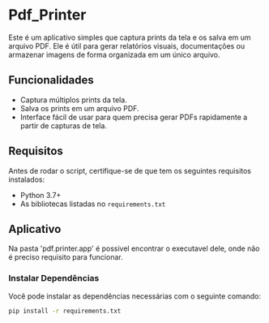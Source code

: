 # Pdf_Printer

Este é um aplicativo simples que captura prints da tela e os salva em um arquivo PDF. Ele é útil para gerar relatórios visuais, documentações ou armazenar imagens de forma organizada em um único arquivo.

## Funcionalidades

- Captura múltiplos prints da tela.
- Salva os prints em um arquivo PDF.
- Interface fácil de usar para quem precisa gerar PDFs rapidamente a partir de capturas de tela.

## Requisitos

Antes de rodar o script, certifique-se de que tem os seguintes requisitos instalados:

- Python 3.7+
- As bibliotecas listadas no `requirements.txt`

## Aplicativo

Na pasta 'pdf.printer.app' é possivel encontrar o executavel dele, onde não é preciso requisito para funcionar.

### Instalar Dependências

Você pode instalar as dependências necessárias com o seguinte comando:

```bash
pip install -r requirements.txt
